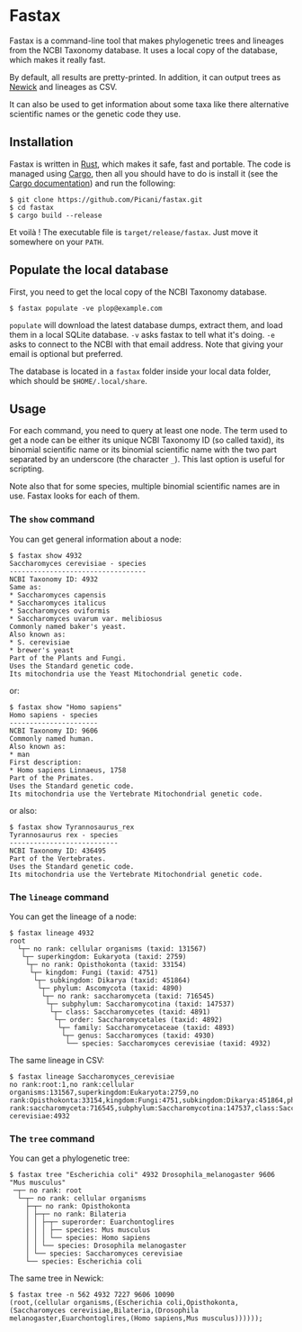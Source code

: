 Fastax
======

Fastax is a command-line tool that makes phylogenetic trees and lineages
from the NCBI Taxonomy database. It uses a local copy of the database,
which makes it really fast.

By default, all results are pretty-printed. In addition, it can output trees
as [Newick][1] and lineages as CSV.

It can also be used to get information about some taxa like there alternative
scientific names or the genetic code they use.

Installation
------------

Fastax is written in [Rust][2], which makes it safe, fast and portable. The
code is managed using [Cargo][3], then all you should have to do is install it
(see the [Cargo documentation][4]) and run the following:

```
$ git clone https://github.com/Picani/fastax.git
$ cd fastax
$ cargo build --release
```

Et voilà ! The executable file is `target/release/fastax`. Just move it
somewhere on your `PATH`.

Populate the local database
---------------------------

First, you need to get the local copy of the NCBI Taxonomy database.

    $ fastax populate -ve plop@example.com
    
`populate` will download the latest database dumps, extract them, and load
them in a local SQLite database. `-v` asks fastax to tell what it's doing.
`-e` asks to connect to the NCBI with that email address. Note that giving
your email is optional but preferred.

The database is located in a `fastax` folder inside your local data folder,
which should be `$HOME/.local/share`.

Usage
-----

For each command, you need to query at least one node. The term used to get
a node can be either its unique NCBI Taxonomy ID (so called taxid), its
binomial scientific name or its binomial scientific name with the two part
separated by an underscore (the character `_`). This last option is useful
for scripting.

Note also that for some species, multiple binomial scientific names are in
use. Fastax looks for each of them.

### The `show` command

You can get general information about a node:

```
$ fastax show 4932
Saccharomyces cerevisiae - species
----------------------------------
NCBI Taxonomy ID: 4932
Same as:
* Saccharomyces capensis
* Saccharomyces italicus
* Saccharomyces oviformis
* Saccharomyces uvarum var. melibiosus
Commonly named baker's yeast.
Also known as:
* S. cerevisiae
* brewer's yeast
Part of the Plants and Fungi.
Uses the Standard genetic code.
Its mitochondria use the Yeast Mitochondrial genetic code.
```

or:

```
$ fastax show "Homo sapiens"
Homo sapiens - species
----------------------
NCBI Taxonomy ID: 9606
Commonly named human.
Also known as:
* man
First description:
* Homo sapiens Linnaeus, 1758
Part of the Primates.
Uses the Standard genetic code.
Its mitochondria use the Vertebrate Mitochondrial genetic code.
```

or also:

```
$ fastax show Tyrannosaurus_rex
Tyrannosaurus rex - species
---------------------------
NCBI Taxonomy ID: 436495
Part of the Vertebrates.
Uses the Standard genetic code.
Its mitochondria use the Vertebrate Mitochondrial genetic code.
```


### The `lineage` command

You can get the lineage of a node:

```
$ fastax lineage 4932
root
  └┬─ no rank: cellular organisms (taxid: 131567)
   └┬─ superkingdom: Eukaryota (taxid: 2759)
    └┬─ no rank: Opisthokonta (taxid: 33154)
     └┬─ kingdom: Fungi (taxid: 4751)
      └┬─ subkingdom: Dikarya (taxid: 451864)
       └┬─ phylum: Ascomycota (taxid: 4890)
        └┬─ no rank: saccharomyceta (taxid: 716545)
         └┬─ subphylum: Saccharomycotina (taxid: 147537)
          └┬─ class: Saccharomycetes (taxid: 4891)
           └┬─ order: Saccharomycetales (taxid: 4892)
            └┬─ family: Saccharomycetaceae (taxid: 4893)
             └┬─ genus: Saccharomyces (taxid: 4930)
              └── species: Saccharomyces cerevisiae (taxid: 4932)
```

The same lineage in CSV:

```
$ fastax lineage Saccharomyces_cerevisiae
no rank:root:1,no rank:cellular organisms:131567,superkingdom:Eukaryota:2759,no rank:Opisthokonta:33154,kingdom:Fungi:4751,subkingdom:Dikarya:451864,phylum:Ascomycota:4890,no rank:saccharomyceta:716545,subphylum:Saccharomycotina:147537,class:Saccharomycetes:4891,order:Saccharomycetales:4892,family:Saccharomycetaceae:4893,genus:Saccharomyces:4930,species:Saccharomyces cerevisiae:4932
```


### The `tree` command

You can get a phylogenetic tree:

```
$ fastax tree "Escherichia coli" 4932 Drosophila_melanogaster 9606 "Mus musculus"
 ─┬─ no rank: root
  └─┬─ no rank: cellular organisms
    ├─┬─ no rank: Opisthokonta
    │ ├─┬─ no rank: Bilateria
    │ │ ├─┬─ superorder: Euarchontoglires
    │ │ │ ├── species: Mus musculus
    │ │ │ └── species: Homo sapiens
    │ │ └── species: Drosophila melanogaster
    │ └── species: Saccharomyces cerevisiae
    └── species: Escherichia coli
```

The same tree in Newick:

```
$ fastax tree -n 562 4932 7227 9606 10090
(root,(cellular organisms,(Escherichia coli,Opisthokonta,(Saccharomyces cerevisiae,Bilateria,(Drosophila melanogaster,Euarchontoglires,(Homo sapiens,Mus musculus))))));
```


[1]: http://evolution.genetics.washington.edu/phylip/newicktree.html
[2]: https://www.rust-lang.org
[3]: https://crates.io
[4]: https://doc.rust-lang.org/cargo/getting-started/installation.html

